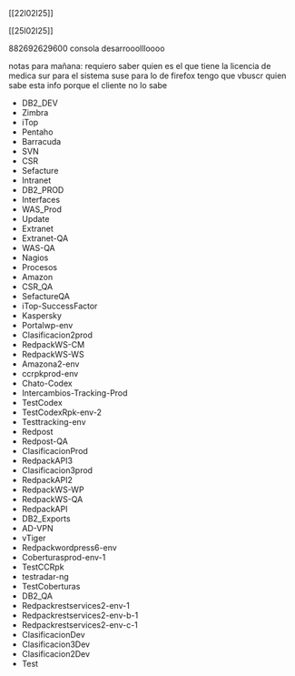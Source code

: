 [[22l02l25]]

[[25l02l25]]

882692629600 consola desarrooollloooo

notas para mañana: requiero saber quien es el que tiene la licencia de medica sur para el sistema suse para lo de firefox
tengo que vbuscr quien sabe esta info porque el cliente no lo sabe

- DB2_DEV
- Zimbra
- iTop
- Pentaho
- Barracuda
- SVN
- CSR
- Sefacture
- Intranet
- DB2_PROD
- Interfaces
- WAS_Prod
- Update
- Extranet
- Extranet-QA
- WAS-QA
- Nagios
- Procesos
- Amazon
- CSR_QA
- SefactureQA
- iTop-SuccessFactor
- Kaspersky
- Portalwp-env
- Clasificacion2prod
- RedpackWS-CM
- RedpackWS-WS
- Amazona2-env
- ccrpkprod-env
- Chato-Codex
- Intercambios-Tracking-Prod
- TestCodex
- TestCodexRpk-env-2
- Testtracking-env
- Redpost
- Redpost-QA
- ClasificacionProd
- RedpackAPI3
- Clasificacion3prod
- RedpackAPI2
- RedpackWS-WP
- RedpackWS-QA
- RedpackAPI
- DB2_Exports
- AD-VPN
- vTiger
- Redpackwordpress6-env
- Coberturasprod-env-1
- TestCCRpk
- testradar-ng
- TestCoberturas
- DB2_QA
- Redpackrestservices2-env-1
- Redpackrestservices2-env-b-1
- Redpackrestservices2-env-c-1
- ClasificacionDev
- Clasificacion3Dev
- Clasificacion2Dev
- Test